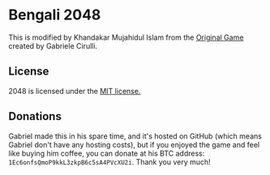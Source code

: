 # Bengali 2048
This is modified by Khandakar Mujahidul Islam from the [Original Game](http://gabrielecirulli.github.io/2048/) created by Gabriele Cirulli.

## License
2048 is licensed under the [MIT license.](https://github.com/gabrielecirulli/2048/blob/master/LICENSE.txt)

## Donations
Gabriel made this in his spare time, and it's hosted on GitHub (which means Gabriel don't have any hosting costs), but if you enjoyed the game and feel like buying him coffee, you can donate at his BTC address: `1Ec6onfsQmoP9kkL3zkpB6c5sA4PVcXU2i`. Thank you very much!
